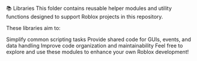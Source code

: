 📚 Libraries
This folder contains reusable helper modules and utility functions designed to support Roblox projects in this repository.

These libraries aim to:

Simplify common scripting tasks
Provide shared code for GUIs, events, and data handling
Improve code organization and maintainability
Feel free to explore and use these modules to enhance your own Roblox development!
